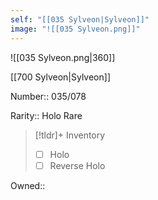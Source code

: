 ```yaml
---
self: "[[035 Sylveon|Sylveon]]"
image: "![[035 Sylveon.png]]"
---
```


![[035 Sylveon.png|360]]

[[700 Sylveon|Sylveon]]

Number:: 035/078

Rarity:: Holo Rare

> [!tldr]+ Inventory
> - [ ] Holo
> - [ ] Reverse Holo

Owned:: 

